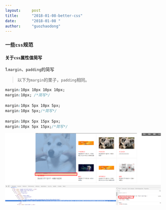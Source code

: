 ```yaml
---
layout:     post
title:      "2018-01-08-better-css"
date:       "2018-01-08 "
author:     "guozhaodong"
---
```


### 一些`css`规范

#### 关于`css`属性值简写

1.`margin`、`padding`的简写

> 以下为`margin`的栗子，`padding`相同。

``` css
margin:10px 10px 10px 10px;
margin:10px; /*简写*/

margin:10px 5px 10px 5px;
margin:10px 5px;/*简写*/

margin:10px 5px 15px 5px;
margin:10px 5px 15px;/*简写*/
```

![image](../img/better-css/margin_simplified.png)

